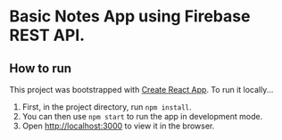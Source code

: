 # Basic Notes App using Firebase REST API.



## How to run

This project was bootstrapped with [Create React App](https://github.com/facebook/create-react-app). To run it locally...
1. First, in the project directory, run `npm install`. 
2. You can then use `npm start` to run the app in development mode. 
3. Open [http://localhost:3000](http://localhost:3000) to view it in the browser.
